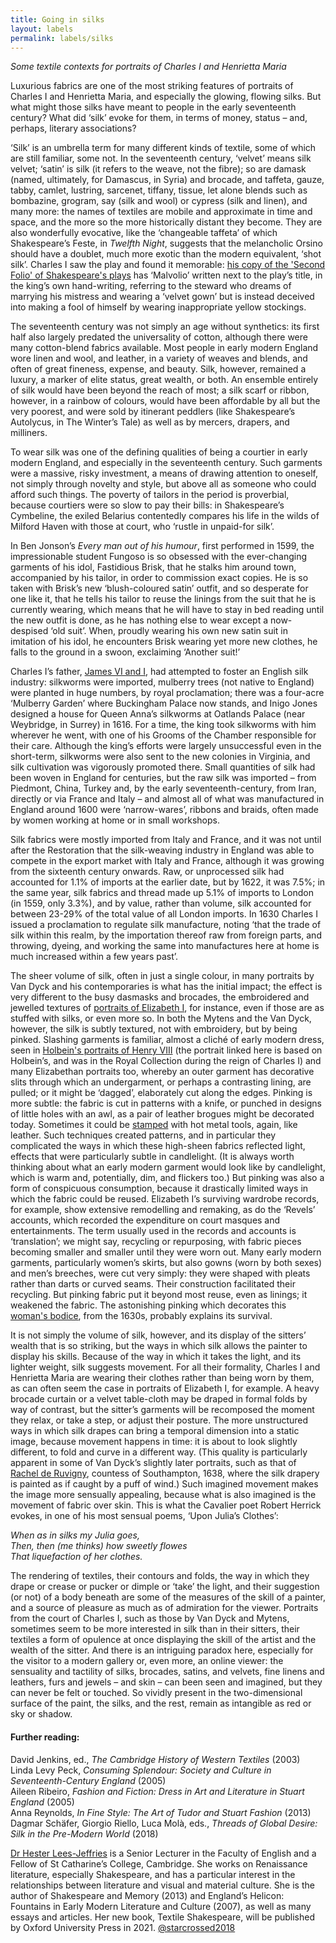 ```yaml
---
title: Going in silks
layout: labels
permalink: labels/silks
---
```


*Some textile contexts for portraits of Charles I and Henrietta Maria*

Luxurious fabrics are one of the most striking features of portraits of Charles I and Henrietta Maria, and especially the glowing, flowing silks. But what might those silks have meant to people in the early seventeenth century? What did ‘silk’ evoke for them, in terms of money, status – and, perhaps, literary associations?

‘Silk’ is an umbrella term for many different kinds of textile, some of which are still familiar, some not. In the seventeenth century, ‘velvet’ means silk velvet; ‘satin’ is silk (it refers to the weave, not the fibre); so are damask (named, ultimately, for Damascus, in Syria) and brocade, and taffeta, gauze, tabby, camlet, lustring, sarcenet, tiffany, tissue, let alone blends such as bombazine, grogram, say (silk and wool) or cypress (silk and linen), and many more: the names of textiles are mobile and approximate in time and space, and the more so the more historically distant they become. They are also wonderfully evocative, like the ‘changeable taffeta’ of which Shakespeare’s Feste, in *Twelfth Night*, suggests that the melancholic Orsino should have a doublet, much more exotic than the modern equivalent, ‘shot silk’. Charles I saw the play and found it memorable: [his copy of the 'Second Folio' of Shakespeare's plays](https://www.bl.uk/collection-items/king-charles-is-copy-of-shakespeare) has ‘Malvolio’ written next to the play’s title, in the king’s own hand-writing, referring to the steward who dreams of marrying his mistress and wearing a ‘velvet gown’ but is instead deceived into making a fool of himself by wearing inappropriate yellow stockings.

The seventeenth century was not simply an age without synthetics: its first half also largely predated the universality of cotton, although there were many cotton-blend fabrics available. Most people in early modern England wore linen and wool, and leather, in a variety of weaves and blends, and often of great fineness, expense, and beauty. Silk, however, remained a luxury, a marker of elite status, great wealth, or both. An ensemble entirely of silk would have been beyond the reach of most; a silk scarf or ribbon, however, in a rainbow of colours, would have been affordable by all but the very poorest, and were sold by itinerant peddlers (like Shakespeare’s Autolycus, in The Winter’s Tale) as well as by mercers, drapers, and milliners.  

To wear silk was one of the defining qualities of being a courtier in early modern England, and especially in the seventeenth century. Such garments were a massive, risky investment, a means of drawing attention to oneself, not simply through novelty and style, but above all as someone who could afford such things. The poverty of tailors in the period is proverbial, because courtiers were so slow to pay their bills: in Shakespeare’s Cymbeline, the exiled Belarius contentedly compares his life in the wilds of Milford Haven with those at court, who ‘rustle in unpaid-for silk’.

In Ben Jonson’s *Every man out of his humour*, first performed in 1599, the impressionable student Fungoso is so obsessed with the ever-changing garments of his idol, Fastidious Brisk, that he stalks him around town, accompanied by his tailor, in order to commission exact copies. He is so taken with Brisk’s new ‘blush-coloured satin’ outfit, and so desperate for one like it, that he tells his tailor to reuse the linings from the suit that he is currently wearing, which means that he will have to stay in bed reading until the new outfit is done, as he has nothing else to wear except a now-despised ‘old suit’. When, proudly wearing his own new satin suit in imitation of his idol, he encounters Brisk wearing yet more new clothes, he falls to the ground in a swoon, exclaiming ‘Another suit!’

Charles I’s father, [James VI and I](https://www.npg.org.uk/collections/search/portrait/mw03419/King-James-I-of-England-and-VI-of-Scotland), had attempted to foster an English silk industry: silkworms were imported, mulberry trees (not native to England) were planted in huge numbers, by royal proclamation; there was a four-acre ‘Mulberry Garden’ where Buckingham Palace now stands, and Inigo Jones designed a house for Queen Anna’s silkworms at Oatlands Palace (near Weybridge, in Surrey) in 1616. For a time, the king took silkworms with him wherever he went, with one of his Grooms of the Chamber responsible for their care. Although the king’s efforts were largely unsuccessful even in the short-term, silkworms were also sent to the new colonies in Virginia, and silk cultivation was vigorously promoted there. Small quantities of silk had been woven in England for centuries, but the raw silk was imported – from Piedmont, China, Turkey and, by the early seventeenth-century, from Iran, directly or via France and Italy – and almost all of what was manufactured in England around 1600 were ‘narrow-wares’, ribbons and braids, often made by women working at home or in small workshops.

Silk fabrics were mostly imported from Italy and France, and it was not until after the Restoration that the silk-weaving industry in England was able to compete in the export market with Italy and France, although it was growing from the sixteenth century onwards. Raw, or unprocessed silk had accounted for 1.1% of imports at the earlier date, but by 1622, it was 7.5%; in the same year, silk fabrics and thread made up 5.1% of imports to London (in 1559, only 3.3%), and by value, rather than volume, silk accounted for between 23-29% of the total value of all London imports. In 1630 Charles I issued a proclamation to regulate silk manufacture, noting ‘that the trade of silk within this realm, by the importation thereof raw from foreign parts, and throwing, dyeing, and working the same into manufactures here at home is much increased within a few years past’. 

The sheer volume of silk, often in just a single colour, in many portraits by Van Dyck and his contemporaries is what has the initial impact; the effect is very different to the busy dasmasks and brocades, the embroidered and jewelled textures of [portraits of Elizabeth I](http://data.fitzmuseum.cam.ac.uk/id/object/17991), for instance, even if those are as stuffed with silks, or even more so. In both the Mytens and the Van Dyck, however, the silk is subtly textured, not with embroidery, but by being pinked. Slashing garments is familiar, almost a cliché of early modern dress, seen in [Holbein's portraits of Henry VIII](https://www.rct.uk/collection/search#/32/collection/405871/henry-viii-1491-1547) (the portrait linked here is based on Holbein’s, and was in the Royal Collection during the reign of Charles I) and many Elizabethan portraits too, whereby an outer garment has decorative slits through which an undergarment, or perhaps a contrasting lining, are pulled; or it might be ‘dagged’, elaborately cut along the edges. Pinking is more subtle: the fabric is cut in patterns with a knife, or punched in designs of little holes with an awl, as a pair of leather brogues might be decorated today. Sometimes it could be [stamped](http://collections.vam.ac.uk/item/O13919/doublet-and-breeches-unknown/) with hot metal tools, again, like leather. Such techniques created patterns, and in particular they complicated the ways in which these high-sheen fabrics reflected light, effects that were particularly subtle in candlelight. (It is always worth thinking about what an early modern garment would look like by candlelight, which is warm and, potentially, dim, and flickers too.)
But pinking was also a form of conspicuous consumption, because it drastically limited ways in which the fabric could be reused. Elizabeth I’s surviving wardrobe records, for example, show extensive remodelling and remaking, as do the ‘Revels’ accounts, which recorded the expenditure on court masques and entertainments. The term usually used in the records and accounts is ‘translation’; we might say, recycling or repurposing, with fabric pieces becoming smaller and smaller until they were worn out. Many early modern garments, particularly women’s skirts, but also gowns (worn by both sexes) and men’s breeches, were cut very simply: they were shaped with pleats rather than darts or curved seams. Their construction facilitated their recycling. But pinking fabric put it beyond most reuse, even as linings; it weakened the fabric. The astonishing pinking which decorates this [woman's bodice](http://collections.vam.ac.uk/item/O115754/bodice-unknown/), from the 1630s, probably explains its survival.

It is not simply the volume of silk, however, and its display of the sitters’ wealth that is so striking, but the ways in which silk allows the painter to display his skills. Because of the way in which it takes the light, and its lighter weight, silk suggests movement. For all their formality, Charles I and Henrietta Maria are wearing their clothes rather than being worn by them, as can often seem the case in portraits of Elizabeth I, for example. A heavy brocade curtain or a velvet table-cloth may be draped in formal folds by way of contrast, but the sitter’s garments will be recomposed the moment they relax, or take a step, or adjust their posture. The more unstructured ways in which silk drapes can bring a temporal dimension into a static image, because movement happens in time: it is about to look slightly different, to fold and curve in a different way. (This quality is particularly apparent in some of Van Dyck’s slightly later portraits, such as that of [Rachel de Ruvigny](https://webapps.fitzmuseum.cam.ac.uk/explorer/index.php?qu=van%20dyck&oid=3196), countess of Southampton, 1638, where the silk drapery is painted as if caught by a puff of wind.) Such imagined movement makes the image more sensually appealing, because what is also imagined is the movement of fabric over skin. This is what the Cavalier poet Robert Herrick evokes, in one of his most sensual poems, ‘Upon Julia’s Clothes’:

*When as in silks my Julia goes,*  
*Then, then (me thinks) how sweetly flowes*  
*That liquefaction of her clothes.*

The rendering of textiles, their contours and folds, the way in which they drape or crease or pucker or dimple or ‘take’ the light, and their suggestion (or not) of a body beneath are some of the measures of the skill of a painter, and a source of pleasure as much as of admiration for the viewer. Portraits from the court of Charles I, such as those by Van Dyck and Mytens, sometimes seem to be more interested in silk than in their sitters, their textiles a form of opulence at once displaying the skill of the artist and the wealth of the sitter. And there is an intriguing paradox here, especially for the visitor to a modern gallery or, even more, an online viewer: the sensuality and tactility of silks, brocades, satins, and velvets, fine linens and leathers, furs and jewels – and skin – can been seen and imagined, but they can never be felt or touched. So vividly present in the two-dimensional surface of the paint, the silks, and the rest, remain as intangible as red or sky or shadow.



#### Further reading:

David Jenkins, ed., *The Cambridge History of Western Textiles* (2003)  
Linda Levy Peck, *Consuming Splendour: Society and Culture in Seventeenth-Century England* (2005)  
Aileen Ribeiro, *Fashion and Fiction: Dress in Art and Literature in Stuart England* (2005)  
Anna Reynolds, *In Fine Style: The Art of Tudor and Stuart Fashion* (2013)  
Dagmar Schäfer, Giorgio Riello, Luca Molà, eds.,  *Threads of Global Desire: Silk in the Pre-Modern World* (2018)


[Dr Hester Lees-Jeffries](https://www.english.cam.ac.uk/people/Hester.Lees-Jeffries/) is a Senior Lecturer in the Faculty of English and a Fellow of St Catharine’s College, Cambridge. She works on Renaissance literature, especially Shakespeare, and has a particular interest in the relationships between literature and visual and material culture. She is the author of Shakespeare and Memory (2013) and England’s Helicon: Fountains in Early Modern Literature and Culture (2007), as well as many essays and articles. Her new book, Textile Shakespeare, will be published by Oxford University Press in 2021. [@starcrossed2018](https://www.twitter.com/starcrossed2018)
